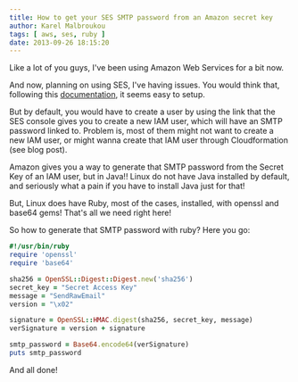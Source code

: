 ```yaml
---
title: How to get your SES SMTP password from an Amazon secret key
author: Karel Malbroukou
tags: [ aws, ses, ruby ]
date: 2013-09-26 18:15:20
---
```


Like a lot of you guys, I've been using Amazon Web Services for a bit now.

And now, planning on using SES, I've having issues.
You would think that, following this [documentation](http://docs.aws.amazon.com/ses/latest/DeveloperGuide/postfix.html), it seems easy to setup.

But by default, you would have to create a user by using the link that the SES console gives you to create a new IAM user, which will have an SMTP password linked to.
Problem is, most of them might not want to create a new IAM user, or might wanna create that IAM user through Cloudformation (see blog post).

Amazon gives you a way to generate that SMTP password from the Secret Key of an IAM user, but in Java!! Linux do not have Java installed by default, and seriously what a pain if you have to install Java just for that!

But, Linux does have Ruby, most of the cases, installed, with openssl and base64 gems!
That's all we need right here!

So how to generate that SMTP password with ruby? Here you go:

``` ruby
#!/usr/bin/ruby
require 'openssl'
require 'base64'

sha256 = OpenSSL::Digest::Digest.new('sha256')
secret_key = "Secret Access Key"
message = "SendRawEmail"
version = "\x02"

signature = OpenSSL::HMAC.digest(sha256, secret_key, message)
verSignature = version + signature

smtp_password = Base64.encode64(verSignature)
puts smtp_password
```

And all done!
